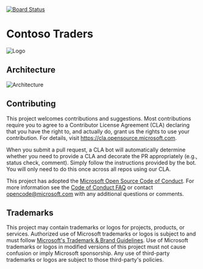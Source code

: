 [![Board Status](https://dev.azure.com/aiw-devops/c2db3196-9a7f-4f94-a0fc-9cea383bbd31/fd7b6501-69d2-407d-a5fa-c3e594ad9b9e/_apis/work/boardbadge/d946e5e6-e129-48fd-ac66-3c91cb8e82f2)](https://dev.azure.com/aiw-devops/c2db3196-9a7f-4f94-a0fc-9cea383bbd31/_boards/board/t/fd7b6501-69d2-407d-a5fa-c3e594ad9b9e/Microsoft.RequirementCategory)
# Contoso Traders

![Logo](./docs/images/logo-1280x640.png)

##  Architecture 

![Architecture](./docs/architecture/contoso-traders-enhancements.drawio.png)


## Contributing

This project welcomes contributions and suggestions.  Most contributions require you to agree to a
Contributor License Agreement (CLA) declaring that you have the right to, and actually do, grant us
the rights to use your contribution. For details, visit https://cla.opensource.microsoft.com.

When you submit a pull request, a CLA bot will automatically determine whether you need to provide
a CLA and decorate the PR appropriately (e.g., status check, comment). Simply follow the instructions
provided by the bot. You will only need to do this once across all repos using our CLA.

This project has adopted the [Microsoft Open Source Code of Conduct](https://opensource.microsoft.com/codeofconduct/).
For more information see the [Code of Conduct FAQ](https://opensource.microsoft.com/codeofconduct/faq/) or
contact [opencode@microsoft.com](mailto:opencode@microsoft.com) with any additional questions or comments.

## Trademarks

This project may contain trademarks or logos for projects, products, or services. Authorized use of Microsoft 
trademarks or logos is subject to and must follow 
[Microsoft's Trademark & Brand Guidelines](https://www.microsoft.com/en-us/legal/intellectualproperty/trademarks/usage/general).
Use of Microsoft trademarks or logos in modified versions of this project must not cause confusion or imply Microsoft sponsorship.
Any use of third-party trademarks or logos are subject to those third-party's policies.


